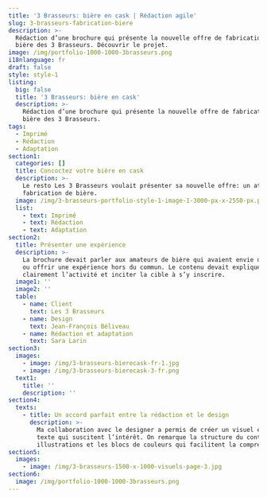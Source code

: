 ```yaml
---
title: '3 Brasseurs: bière en cask | Rédaction agile'
slug: 3-brasseurs-fabrication-biere
description: >-
  Rédaction d’une brochure qui présente la nouvelle offre de fabrication de
  bière des 3 Brasseurs. Découvrir le projet.
image: /img/portfolio-1000-1000-3brasseurs.png
i18nlanguage: fr
draft: false
style: style-1
listing:
  big: false
  title: '3 Brasseurs: bière en cask'
  description: >-
    Rédaction d’une brochure qui présente la nouvelle offre de fabrication de
    bière des 3 Brasseurs.
tags:
  - Imprimé
  - Rédaction
  - Adaptation
section1:
  categories: []
  title: Concoctez votre bière en cask
  description: >-
    Le resto Les 3 Brasseurs voulait présenter sa nouvelle offre: un atelier de
    fabrication de bière. 
  image: /img/3-brasseurs-portfolio-style-1-image-1-3000-px-x-2550-px.png
  list:
    - text: Imprimé
    - text: Rédaction
    - text: Adaptation
section2:
  title: Présenter une expérience
  description: >-
    La brochure devait parler aux amateurs de bière qui avaient envie de vivre
    ou offrir une expérience hors du commun. Le contenu devait expliquer
    clairement l’activité et inciter la cible à s’y inscrire. 
  image1: ''
  image2: ''
  table:
    - name: Client
      text: Les 3 Brasseurs
    - name: Design
      text: Jean-François Béliveau
    - name: Rédaction et adaptation
      text: Sara Larin
section3:
  images:
    - image: /img/3-brasseurs-bierecask-fr-1.jpg
    - image: /img/3-brasseurs-bierecask-3-fr.png
  text1:
    title: ''
    description: ''
section4:
  texts:
    - title: Un accord parfait entre la rédaction et le design
      description: >-
        Ma collaboration avec le designer a permis de créer un visuel et un
        texte qui suscitent l’intérêt. On remarque la structure du contenu, les
        illustrations et les blocs de couleurs qui facilitent la compréhension. 
section5:
  images:
    - image: /img/3-brasseurs-1500-x-1000-visuels-page-3.jpg
section6:
  image: /img/portfolio-1000-1000-3brasseurs.png
---
```


